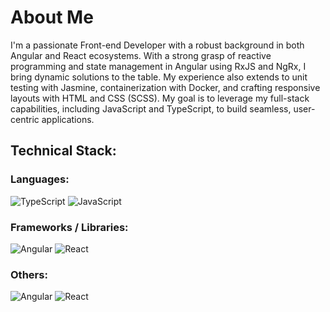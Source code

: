# About Me

I'm a passionate Front-end Developer with a robust background in both Angular and React ecosystems. With a strong grasp of reactive programming and state management in Angular using RxJS and NgRx, I bring dynamic solutions to the table. My experience also extends to unit testing with Jasmine, containerization with Docker, and crafting responsive layouts with HTML and CSS (SCSS). My goal is to leverage my full-stack capabilities, including JavaScript and TypeScript, to build seamless, user-centric applications.


## Technical Stack:

### Languages:
![TypeScript](https://skillicons.dev/icons?i=ts) ![JavaScript](https://skillicons.dev/icons?i=js)

### Frameworks / Libraries:
![Angular](https://skillicons.dev/icons?i=angular) ![React](https://skillicons.dev/icons?i=react)

### Others:
![Angular](https://skillicons.dev/icons?i=reactivex,jest,docker,html,css,scss) ![React](https://skillicons.dev/icons?i=react)


